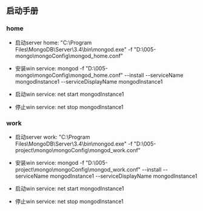 ## 启动手册

### home

- 启动server home: "C:\Program Files\MongoDB\Server\3.4\bin\mongod.exe" -f "D:\005-mongo\mongoConfig\mongod_home.conf"

- 安装win service: mongod -f "D:\005-mongo\mongoConfig\mongod_home.conf" --install --serviceName mongodInstance1 --serviceDisplayName  mongodInstance1

- 启动win service: net start mongodInstance1

- 停止win service: net stop mongodInstance1

### work

- 启动server work: "C:\Program Files\MongoDB\Server\3.4\bin\mongod.exe" -f "D:\005-project\mongo\mongoConfig\mongod_work.conf"

- 安装win service: mongod -f "D:\005-project\mongo\mongoConfig\mongod_work.conf" --install --serviceName mongodInstance1 --serviceDisplayName  mongodInstance1

- 启动win service: net start mongodInstance1

- 停止win service: net stop mongodInstance1